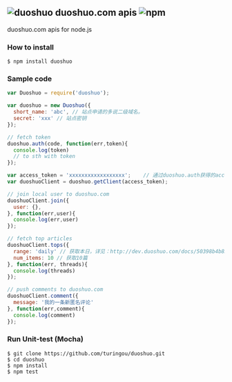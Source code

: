 ![duoshuo](http://ww1.sinaimg.cn/large/61ff0de3gw1e78kmsw0q0j200z00z0si.jpg) duoshuo.com apis ![npm](https://badge.fury.io/js/duoshuo.png)
---

duoshuo.com apis for node.js

### How to install

````
$ npm install duoshuo
````

### Sample code

````javascript
var Duoshuo = require('duoshuo');

var duoshuo = new Duoshuo({
  short_name: 'abc', // 站点申请的多说二级域名。
  secret: 'xxx' // 站点密钥
});

// fetch token
duoshuo.auth(code, function(err,token){
  console.log(token)
  // to sth with token    
});

var access_token = 'xxxxxxxxxxxxxxxxxx';	// 通过duoshuo.auth获得的access_token
var duoshuoClient = duoshuo.getClient(access_token);

// join local user to duoshuo.com
duoshuoClient.join({
  user: {},
}, function(err,user){
  console.log(err,user)
});

// fetch top articles
duoshuoClient.tops({
  range: 'daily' // 获取本日，详见：http://dev.duoshuo.com/docs/50398b4b8551ece011000023
  num_items: 10 // 获取10篇
}, function(err, threads){
  console.log(threads)
});

// push comments to duoshuo.com
duoshuoClient.comment({
  message: '我的一条新匿名评论'   
}, function(err,comment){
  console.log(comment)
});

````

### Run Unit-test (Mocha)

````
$ git clone https://github.com/turingou/duoshuo.git
$ cd duoshuo
$ npm install
$ npm test
````